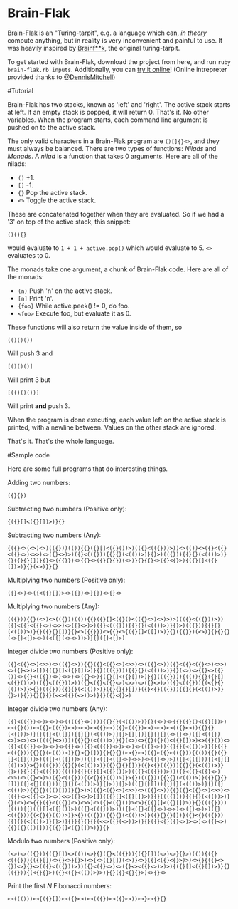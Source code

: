 # Brain-Flak

Brain-Flak is an "Turing-tarpit", e.g. a language which can, *in theory* compute anything, but in reality is very inconvenient and painful to use. It was heavily inspired by [Brainf**k](https://esolangs.org/wiki/Brainfuck), the original turing-tarpit.

To get started with Brain-Flak, download the project from here, and run `ruby brain-flak.rb inputs`. Additionally, you can [try it online](http://brain-flak.tryitonline.net/)! (Online intrepreter provided thanks to [@DennisMitchell](https://github.com/DennisMitchell))

#Tutorial

Brain-Flak has two stacks, known as 'left' and 'right'. The active stack starts at left. If an empty stack is popped, it will return 0. That's it. No other variables. When the program starts, each command line argument is pushed on to the active stack.

The only valid characters in a Brain-Flak program are `()[]{}<>`, and they must always be balanced. There are two types of functions: *Nilads* and *Monads*. A *nilad* is a function that takes 0 arguments. Here are all of the nilads:

 - `()` +1.
 - `[]` -1.
 - `{}` Pop the active stack.
 - `<>` Toggle the active stack.

These are concatenated together when they are evaluated. So if we had a '3' on top of the active stack, this snippet:

    ()(){}
  
would evaluate to `1 + 1 + active.pop()` which would evaluate to 5. `<>` evaluates to 0.

The monads take one argument, a chunk of Brain-Flak code. Here are all of the monads:

 - `(n)` Push 'n' on the active stack.
 - `[n]` Print 'n'.
 - `{foo}` While active.peek() != 0, do foo.
 - `<foo>` Execute foo, but evaluate it as 0.

These functions will also return the value inside of them, so

    (()()())

Will push 3 and

    [()()()]

Will print 3 but

    [(()()())]

Will print **and** push 3.

When the program is done executing, each value left on the active stack is printed, with a newline between. Values on the other stack are ignored.

That's it. That's the whole language. 

#Sample code

Here are some full programs that do interesting things.

Adding two numbers:

    ({}{})

Subtracting two numbers (Positive only):

    {({}[]<({}[])>)}{}

Subtracting two numbers (Any):

    {({}<>(<>)<>)(({}))(()){{}({}[]<({}())>)(({}<(({}))>))<>(())<>({}<({}<({}<>)<>>)<>({}<>)>)({}<(({})){{}{}(<(())>)}{}>)(({})){{}{}(<(())>)}{}({}{}[])}{}<>({{}})<>{{}<>({}{}{})(<>)}{}{{}<>({}<{}>){({}[]<({}[])>)}{}(<>)}}{}

Multiplying two numbers (Positive only):

    ({}<>)<>({<({}[])><>({})<>}{})<>{}<>

Multiplying two numbers (Any):

    (({})){{}(<>)<>(({}))(()){{}({}[]<({}()<(({}<>)<>)>)>)(({}<(({}))>))({}<({}<({}<>)<>>)<>({}<>)>)({}<(({})){{}{}(<(())>)}{}>)(({})){{}{}(<(())>)}{}({}{}[])}{}<>({{}})<>{{}<>{({}[]<([])>)}{}({{}})(<>)}{}{}{}(<>{}<{}><>)(<({}(<><>))>)}{}({}<{}>)

Integer divide two numbers (Positive only):

    ({}<({}<>)<>>)<>(({}<>)){{}({}<({}<>)<>>)<>(({}<>))({}<({}<({}<>)<>>)<>({}<>)>[]){({}[]<({}[])>)}{}((({}))){{}{}(<(())>)}{}(<>)<>{{}<>({}())<>({}<(({})<>)<>>)<>({}<>){({}[]<({}[])>)}{}((({}))){(()){{}({}[]<({}())>)(({}<(({}))>))({}<({}<({}<>)<>>)<>({}<>)>)({}<(({})){(<{}{}(())>)}>{})(({})){{}{}(<(())>)}({}{}{}[])}({}<{}(({})){{}{}(<(())>)}{}>)}{}}{}{}{}(<<>({}(<>))>)}{}({}<{}>)

Integer divide two numbers (Any):

    ({}<(({})<>)><>)<>(((({}<>)))){{}{}(<(())>)}{}(<>)<>{{}({}()<({}[])>)<>({}())<>({}<(({})<>)><>)<>({}<>)({}<(({})<>)><>)<>(({}<>)){{}{}(<(())>)}{}({}<(({})){{}{}(<(())>)}{}>{}[])}{}{}{}(<>{}<>)({}<(({})<>)><>)<>(((({}<>)))){{}{}(<(())>)}{}(<>)<>{{}({}()<({}[])>)<>({}())<>({}<(({})<>)><>)<>({}<>)({}<(({})<>)><>)<>(({}<>)){{}{}(<(())>)}{}({}<(({})){{}{}(<(())>)}{}>{}[])}{}{}{}(<>{}<>)({}<({}<(({})){(()){{}({}[]<({}())>)(({}<(({}))>))({}<({}<({}<>)<>>)<>({}<>)>)({}<(({})){(<{}{}(())>)}>{})(({})){{}{}(<(())>)}({}{}{}[])}({}<{}(({})){{}{}(<(())>)}{}>)}{}({}<(({})){(()){{}({}[]<({}())>)(({}<(({}))>))({}<({}<({}<>)<>>)<>({}<>)>)({}<(({})){(<{}{}(())>)}>{})(({})){{}{}(<(())>)}({}{}{}[])}({}<{}(({})){{}{}(<(())>)}{}>)}{}>)(({}{}[])){{}{}(<(())>)}{}({}<(())>){{}{}((()[]))}{}>)>)({}<({}<>)<>>)<>(({}<>)){{}({}<({}<>)<>>)<>(({}<><({}<>)><>)<<>({}<>)>[]){({}[]<({}[])>)}{}((({}))){{}{}(<(())>)}{}(<>)<>{{}({}<(({})<>)<>>)<>({}<({}())><>){({}[]<({}[])>)}{}((({}))){(()){{}({}[]<({}())>)(({}<(({}))>))({}<({}<({}<>)<>>)<>({}<>)>)({}<(({})){(<{}{}(())>)}>{})(({})){{}{}(<(())>)}({}{}{}[])}({}<{}(({})){{}{}(<(())>)}{}>)}{}}{}{}{}(<<>({}(<>))>)}{}({}<{}({}<>)><>)<>({}<>){{}({}(()[])){({}[]<({}[])>)}}{}

Modulo two numbers (Positive only):

    (<>)<>(({})){({}[])<>(())<>}{}({}<(({})){({}[])(<>)<>}{}>)(()){({}<(({})){({}[])<>{}<>}{}>)<>{<>({}[])(<>)}<>}({}<({}<{}>)>)<>{}{({}<>{})<>}{}<>(({}<(({}))>))({}<({}<>)<>({}<><({}<>)>)>){({}[]<({}[])>)}{}(({})){(<{}{}>)({}<({}<(())>)>)}{}({}<{}{}>)<>{}<>

Print the first *N* Fibonacci numbers:

    <>((()))<>{({}[])<>({}<>)<>(({})<>({}<>))<>}<>{}{}
